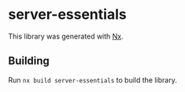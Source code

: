 # server-essentials

This library was generated with [Nx](https://nx.dev).

## Building

Run `nx build server-essentials` to build the library.
